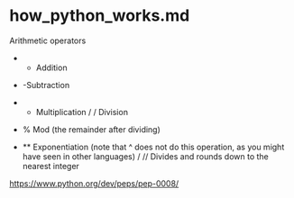 # how_python_works.md
Arithmetic operators

+ + Addition
- -Subtraction
* * Multiplication
/ / Division
- % Mod (the remainder after dividing)
* ** Exponentiation (note that ^ does not do this operation, as you might have seen in other languages)
/ // Divides and rounds down to the nearest integer

https://www.python.org/dev/peps/pep-0008/
